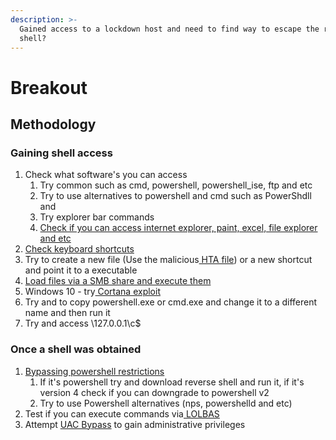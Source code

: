 ```yaml
---
description: >-
  Gained access to a lockdown host and need to find way to escape the restrict
  shell?
---
```


# Breakout

## Methodology

### Gaining shell access

1. Check what software's you can access 
   1. Try common such as cmd, powershell, powershell\_ise, ftp and etc
   2. Try  to use alternatives to powershell and cmd such as PowerShdll and 
   3. Try explorer bar commands 
   4. [Check if you can access internet explorer, paint, excel, file explorer and etc ](windows-utilities.md)
2. [Check keyboard shortcuts ](windows-utilities.md#shortcuts)
3. Try to create a new file \(Use the malicious[ HTA file](alternatives-to-command-prompt.md#hta-shell)\) or a new shortcut and point it to a executable 
4. [Load files via a SMB share and execute them](../enumeration/ipv6/transfering-files.md)
5. Windows 10 - try[ Cortana exploit ](windows-utilities.md#cortana)
6. Try and to copy powershell.exe or cmd.exe and change it to a different name and then run it 
7. Try and access \\127.0.0.1\c$

### Once a shell was obtained

1. [Bypassing powershell restrictions](powershell-constrained-language-byass.md)
   1. If it's powershell try and download reverse shell and run it, if it's version 4 check if you can downgrade to powershell v2 
   2. Try to use Powershell alternatives \(nps, powershelld and etc\) 
2. Test if you can execute commands via[ LOLBAS](lolbas.md) 
3. Attempt [UAC Bypass](../privilege-esclation/windows/uac-bypass.md) to gain administrative privileges 

